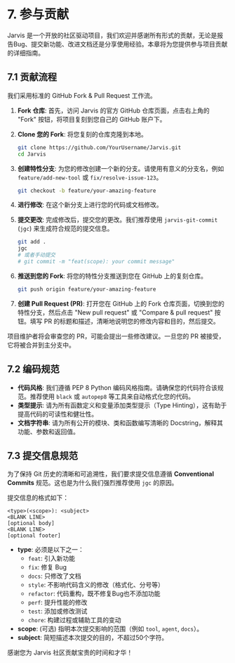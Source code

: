 # 7. 参与贡献

Jarvis 是一个开放的社区驱动项目，我们欢迎并感谢所有形式的贡献，无论是报告Bug、提交新功能、改进文档还是分享使用经验。本章将为您提供参与项目贡献的详细指南。

## 7.1 贡献流程

我们采用标准的 GitHub Fork & Pull Request 工作流。

1.  **Fork 仓库**: 首先，访问 Jarvis 的官方 GitHub 仓库页面，点击右上角的 "Fork" 按钮，将项目复刻到您自己的 GitHub 账户下。

2.  **Clone 您的 Fork**: 将您复刻的仓库克隆到本地。
    ```bash
    git clone https://github.com/YourUsername/Jarvis.git
    cd Jarvis
    ```

3.  **创建特性分支**: 为您的修改创建一个新的分支。请使用有意义的分支名，例如 `feature/add-new-tool` 或 `fix/resolve-issue-123`。
    ```bash
    git checkout -b feature/your-amazing-feature
    ```

4.  **进行修改**: 在这个新分支上进行您的代码或文档修改。

5.  **提交更改**: 完成修改后，提交您的更改。我们推荐使用 `jarvis-git-commit` (`jgc`) 来生成符合规范的提交信息。
    ```bash
    git add .
    jgc 
    # 或者手动提交
    # git commit -m "feat(scope): your commit message"
    ```

6.  **推送到您的 Fork**: 将您的特性分支推送到您在 GitHub 上的复刻仓库。
    ```bash
    git push origin feature/your-amazing-feature
    ```

7.  **创建 Pull Request (PR)**: 打开您在 GitHub 上的 Fork 仓库页面，切换到您的特性分支，然后点击 "New pull request" 或 "Compare & pull request" 按钮。填写 PR 的标题和描述，清晰地说明您的修改内容和目的，然后提交。

项目维护者将会审查您的 PR，可能会提出一些修改建议。一旦您的 PR 被接受，它将被合并到主分支中。

## 7.2 编码规范

-   **代码风格**: 我们遵循 PEP 8 Python 编码风格指南。请确保您的代码符合该规范。推荐使用 `black` 或 `autopep8` 等工具来自动格式化您的代码。
-   **类型提示**: 请为所有函数定义和变量添加类型提示（Type Hinting），这有助于提高代码的可读性和健壮性。
-   **文档字符串**: 请为所有公开的模块、类和函数编写清晰的 Docstring，解释其功能、参数和返回值。

## 7.3 提交信息规范

为了保持 Git 历史的清晰和可追溯性，我们要求提交信息遵循 **Conventional Commits** 规范。这也是为什么我们强烈推荐使用 `jgc` 的原因。

提交信息的格式如下：

```
<type>(<scope>): <subject>
<BLANK LINE>
[optional body]
<BLANK LINE>
[optional footer]
```

-   **type**: 必须是以下之一：
    -   `feat`: 引入新功能
    -   `fix`: 修复 Bug
    -   `docs`: 只修改了文档
    -   `style`: 不影响代码含义的修改（格式化、分号等）
    -   `refactor`: 代码重构，既不修复Bug也不添加功能
    -   `perf`: 提升性能的修改
    -   `test`: 添加或修改测试
    -   `chore`: 构建过程或辅助工具的变动
-   **scope**: (可选) 指明本次提交影响的范围（例如 `tool`, `agent`, `docs`）。
-   **subject**: 简短描述本次提交的目的，不超过50个字符。

感谢您为 Jarvis 社区贡献宝贵的时间和才华！

